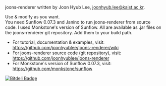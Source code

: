 joons-renderer written by Joon Hyub Lee, joonhyub.lee@kaist.ac.kr.

Use & modify as you want.  
You need Sunflow 0.07.3 and Janino to run joons-renderer from source code. I used Monkstone's version of Sunflow. All are available as .jar files on the joons-renderer git repository. Add them to your build path.

* For tutorial, documentation & examples, visit: https://github.com/joonhyublee/joons-renderer/wiki  
* For joons-renderer source code (git repository), visit: https://github.com/joonhyublee/joons-renderer
* For Monkstone's version of Sunflow 0.07.3, visit: https://github.com/monkstone/sunflow


[![Bitdeli Badge](https://d2weczhvl823v0.cloudfront.net/joonhyublee/joons-renderer/trend.png)](https://bitdeli.com/free "Bitdeli Badge")

